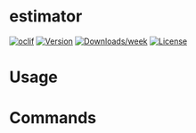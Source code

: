 estimator
=========



[![oclif](https://img.shields.io/badge/cli-oclif-brightgreen.svg)](https://oclif.io)
[![Version](https://img.shields.io/npm/v/estimator.svg)](https://npmjs.org/package/estimator)
[![Downloads/week](https://img.shields.io/npm/dw/estimator.svg)](https://npmjs.org/package/estimator)
[![License](https://img.shields.io/npm/l/estimator.svg)](https://github.com/Programming/estimator/blob/master/package.json)

<!-- toc -->
# Usage
<!-- usage -->
# Commands
<!-- commands -->
